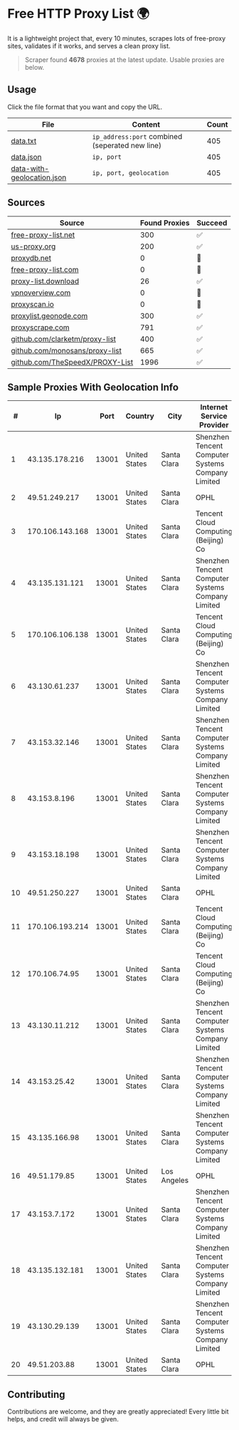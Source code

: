 
# Free HTTP Proxy List 🌍

It is a lightweight project that, every 10 minutes, scrapes lots of free-proxy sites, validates if it works, and serves a clean proxy list.


> Scraper found **4678** proxies at the latest update. Usable proxies are below.

## Usage

Click the file format that you want and copy the URL.


|File|Content|Count|
|----|-------|-----|
|[data.txt](https://raw.githubusercontent.com/themiralay/Proxy-List-World/master/data.txt)|`ip_address:port` combined (seperated new line)|405|
|[data.json](https://raw.githubusercontent.com/themiralay/Proxy-List-World/master/data.json)|`ip, port`|405|
|[data-with-geolocation.json](https://raw.githubusercontent.com/themiralay/Proxy-List-World/master/data-with-geolocation.json)|`ip, port, geolocation`|405|

## Sources

|Source|Found Proxies|Succeed|
|------|-------------|-------|
|[free-proxy-list.net](https://free-proxy-list.net)|300|✅|
|[us-proxy.org](https://www.us-proxy.org)|200|✅|
|[proxydb.net](http://proxydb.net)|0|🚫|
|[free-proxy-list.com](https://free-proxy-list.com/?page=&port=&type%5B%5D=http&type%5B%5D=https&up_time=0&search=Search)|0|🚫|
|[proxy-list.download](https://www.proxy-list.download/HTTP)|26|✅|
|[vpnoverview.com](https://vpnoverview.com/privacy/anonymous-browsing/free-proxy-servers)|0|🚫|
|[proxyscan.io](https://www.proxyscan.io)|0|🚫|
|[proxylist.geonode.com](https://proxylist.geonode.com/api/proxy-list?limit=300&page=1&sort_by=lastChecked&sort_type=desc&protocols=http,https)|300|✅|
|[proxyscrape.com](https://api.proxyscrape.com/v2/?request=displayproxies&protocol=http&timeout=10000&country=all&ssl=all&anonymity=all)|791|✅|
|[github.com/clarketm/proxy-list](https://raw.githubusercontent.com/clarketm/proxy-list/master/proxy-list-raw.txt)|400|✅|
|[github.com/monosans/proxy-list](https://raw.githubusercontent.com/monosans/proxy-list/main/proxies/http.txt)|665|✅|
|[github.com/TheSpeedX/PROXY-List](https://raw.githubusercontent.com/TheSpeedX/PROXY-List/master/http.txt)|1996|✅|


## Sample Proxies With Geolocation Info

|#|Ip|Port|Country|City|Internet Service Provider|
|-|--|----|-------|----|-------------------------|
|1|43.135.178.216|13001|United States|Santa Clara|Shenzhen Tencent Computer Systems Company Limited|
|2|49.51.249.217|13001|United States|Santa Clara|OPHL|
|3|170.106.143.168|13001|United States|Santa Clara|Tencent Cloud Computing (Beijing) Co|
|4|43.135.131.121|13001|United States|Santa Clara|Shenzhen Tencent Computer Systems Company Limited|
|5|170.106.106.138|13001|United States|Santa Clara|Tencent Cloud Computing (Beijing) Co|
|6|43.130.61.237|13001|United States|Santa Clara|Shenzhen Tencent Computer Systems Company Limited|
|7|43.153.32.146|13001|United States|Santa Clara|Shenzhen Tencent Computer Systems Company Limited|
|8|43.153.8.196|13001|United States|Santa Clara|Shenzhen Tencent Computer Systems Company Limited|
|9|43.153.18.198|13001|United States|Santa Clara|Shenzhen Tencent Computer Systems Company Limited|
|10|49.51.250.227|13001|United States|Santa Clara|OPHL|
|11|170.106.193.214|13001|United States|Santa Clara|Tencent Cloud Computing (Beijing) Co|
|12|170.106.74.95|13001|United States|Santa Clara|Tencent Cloud Computing (Beijing) Co|
|13|43.130.11.212|13001|United States|Santa Clara|Shenzhen Tencent Computer Systems Company Limited|
|14|43.153.25.42|13001|United States|Santa Clara|Shenzhen Tencent Computer Systems Company Limited|
|15|43.135.166.98|13001|United States|Santa Clara|Shenzhen Tencent Computer Systems Company Limited|
|16|49.51.179.85|13001|United States|Los Angeles|OPHL|
|17|43.153.7.172|13001|United States|Santa Clara|Shenzhen Tencent Computer Systems Company Limited|
|18|43.135.132.181|13001|United States|Santa Clara|Shenzhen Tencent Computer Systems Company Limited|
|19|43.130.29.139|13001|United States|Santa Clara|Shenzhen Tencent Computer Systems Company Limited|
|20|49.51.203.88|13001|United States|Santa Clara|OPHL|



## Contributing

Contributions are welcome, and they are greatly appreciated! Every
little bit helps, and credit will always be given.

